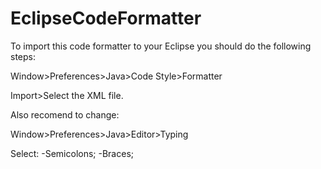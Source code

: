 # EclipseCodeFormatter
To import this code formatter to your Eclipse you should do the following steps:

Window>Preferences>Java>Code Style>Formatter

Import>Select the XML file.


Also recomend to change:

Window>Preferences>Java>Editor>Typing

Select:
-Semicolons;
-Braces;
